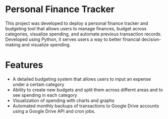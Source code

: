 # Personal Finance Tracker
This project was developed to deploy a personal finance tracker and budgeting tool that allows users to manage finances, budget across categories, visualize spending, and automate previous transaction records. Developed using Python, it serves users a way to better financial decision-making and visualize spending.
# Features
- A detailed budgeting system that allows users to input an expense under a certain category
- Ability to create new budgets and split them across differnt areas and to see spending in each category
- Visualization of spending with charts and graphs
- Automated monthly backups of transactions to Google Drive accounts using a Google Drive API and cron jobs.
